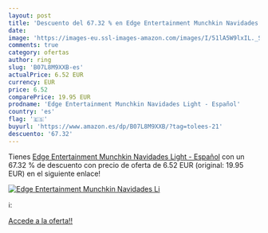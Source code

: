 ```yaml
---
layout: post
title: 'Descuento del 67.32 % en Edge Entertainment Munchkin Navidades Li'
date: 
image: 'https://images-eu.ssl-images-amazon.com/images/I/51lA5W9lxIL._SL200_.jpg'
comments: true
category: ofertas
author: ring
slug: 'B07L8M9XXB-es'
actualPrice: 6.52 EUR
currency: EUR
price: 6.52
comparePrice: 19.95 EUR
prodname: 'Edge Entertainment Munchkin Navidades Light - Español'
country: 'es'
flag: '🇪🇸'
buyurl: 'https://www.amazon.es/dp/B07L8M9XXB/?tag=tolees-21'
descuento: '67.32'
---
```


Tienes [Edge Entertainment Munchkin Navidades Light - Español](https://www.amazon.es/dp/B07L8M9XXB/?tag=tolees-21) con un 67.32 % de descuento con precio de oferta de 6.52 EUR (original: 19.95 EUR) en el siguiente enlace!

[![Edge Entertainment Munchkin Navidades Li](https://images-eu.ssl-images-amazon.com/images/I/51lA5W9lxIL._SL200_.jpg)](https://www.amazon.es/dp/B07L8M9XXB/?tag=tolees-21)

ℹ️:


[Accede a la oferta!!](https://www.amazon.es/dp/B07L8M9XXB/?tag=tolees-21)
